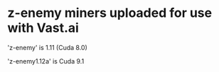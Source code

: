 # z-enemy miners uploaded for use with Vast.ai

'z-enemy' is 1.11 (Cuda 8.0)

'z-enemy1.12a' is Cuda 9.1
